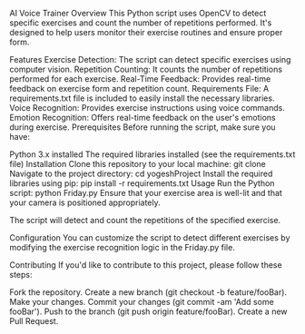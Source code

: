 AI Voice Trainer
Overview
This Python script uses OpenCV to detect specific exercises and count the number of repetitions performed. It's designed to help users monitor their exercise routines and ensure proper form.

Features
Exercise Detection: The script can detect specific exercises using computer vision.
Repetition Counting: It counts the number of repetitions performed for each exercise.
Real-Time Feedback: Provides real-time feedback on exercise form and repetition count.
Requirements File: A requirements.txt file is included to easily install the necessary libraries.
Voice Recognition: Provides exercise instructions using voice commands.
Emotion Recognition: Offers real-time feedback on the user's emotions during exercise.
Prerequisites
Before running the script, make sure you have:

Python 3.x installed
The required libraries installed (see the requirements.txt file)
Installation
Clone this repository to your local machine:
git clone 
Navigate to the project directory:
cd yogeshProject
Install the required libraries using pip:
pip install -r requirements.txt
Usage
Run the Python script:
python Friday.py
Ensure that your exercise area is well-lit and that your camera is positioned appropriately.

The script will detect and count the repetitions of the specified exercise.

Configuration
You can customize the script to detect different exercises by modifying the exercise recognition logic in the Friday.py file.

Contributing
If you'd like to contribute to this project, please follow these steps:

Fork the repository.
Create a new branch (git checkout -b feature/fooBar).
Make your changes.
Commit your changes (git commit -am 'Add some fooBar').
Push to the branch (git push origin feature/fooBar).
Create a new Pull Request.
